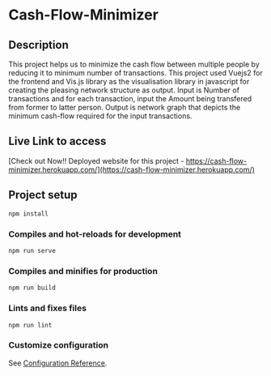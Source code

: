 # Cash-Flow-Minimizer

## Description
This project helps us to minimize the cash flow between multiple people by reducing it to minimum number of transactions. This project used Vuejs2 for the frontend and Vis.js library as the visualisation library in javascript for creating the pleasing network structure as output.
Input is Number of transactions and for each transaction, input the Amount being transfered from former to latter person.
Output is network graph that depicts the minimum cash-flow required for the input transactions.


## Live Link to access

 [Check out Now!! Deployed website for this project - https://cash-flow-minimizer.herokuapp.com/](https://cash-flow-minimizer.herokuapp.com/)



## Project setup
```
npm install
```

### Compiles and hot-reloads for development
```
npm run serve
```

### Compiles and minifies for production
```
npm run build
```

### Lints and fixes files
```
npm run lint
```

### Customize configuration
See [Configuration Reference](https://cli.vuejs.org/config/).
